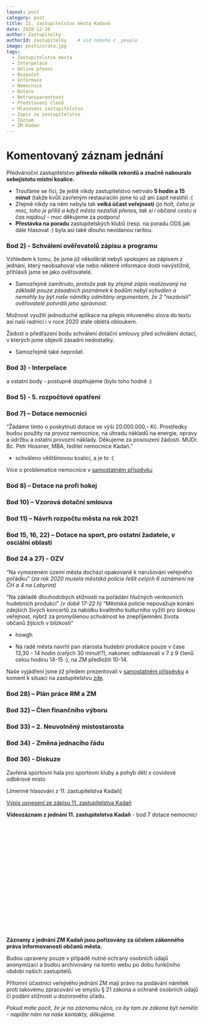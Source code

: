 ```yaml
---
layout: post
category: post
title: 11. zastupitelstvo města Kadaně
date: 2020-12-10
author: Zastupitelky
authorId: zastupitelky    # uid nekoho z _people
image: posts/vrata.jpg
tags:
  - Zastupitelstvo mesta
  - Interpelace
  - Online přenos
  - Rozpočet
  - Informace
  - Nemocnice
  - Dotace
  - Netransparentnost
  - Představení členů
  - Hlasovani zastupitelstva
  - Zapis ze zastupitelstva
  - Záznam 
  - ZM-Kadan
---
```



# Komentovaný záznam jednání 

Předvánoční zastupitelstvo **přineslo několik rekordů a značně nabouralo sebejistotu místní koalice.**

* Troufáme se říci, že ještě nikdy zastupitelstvo netrvalo **5 hodin a 15 minut** (takže kvůli zavřeným restauracím jsme to už ani zapít nestihli :(
* Zřejmě nikdy na něm nebyla tak **velká účast veřejnosti** *(jo holt, čeho je moc, toho je příliš a když město nezařídí přenos, tak si i občané cestu a čas najdou)* - moc děkujeme za podporu!
* **Přestávka na poradu** zastupitelských klubů (resp. na poradu ODS jak dále hlasovat :) byla asi také dlouho nevídanou raritou.

### Bod 2) - Schválení ověřovatelů zápisu a programu
Vzhledem k tomu, že jsme již několikrát nebyli spokojeni se zápisem z jednání, který neobsahoval vše nebo některé informace dosti nevýstižně, přihlásili jsme se jako ověřovatelé.
- Samozřejmě zamítnuto, *protože pak by zřejmě zápis realizovaný na základě pouze zásadních poznámek k bodům nebyl schválen a nemohly by být naše námitky odmítány argumentem, že 2 “nezávislí” ověřovatelé potvrdili jeho správnost.*

Možnost využití jednoduché aplikace na přepis mluveného slova do textu asi naší radnici i v roce 2020 stále oblétá obloukem. 

Žádost o předřazení bodu schválení dotační smlouvy před schválení dotací, v kterých jsme objevili zásadní nedostatky. 
- Samozřejmě také neprošel.


### Bod 3) - Interpelace 
a ostatní body - postupně doplňujeme (bylo toho hodně :)

### Bod 5) - 5. rozpočtové opatření

### Bod 7) – Dotace nemocnici

“Žádáme tímto o poskytnutí dotace ve výši 20.000.000,- Kč.
Prostředky budou použity na provoz nemocnice, na úhradu nákladů na energie, opravy a údržbu a ostatní provozní náklady. Děkujeme za posouzení žádosti. MUDr. Bc. Petr Hossner, MBA, ředitel nemocnice Kadaň.” 
- schváleno věštšinovou koalicí, a je to :(

Více o problematice nemocnice v [samostatném příspěvku](,,,)

### Bod 8) – Dotace na profi hokej

### Bod 10) –  Vzorová dotační smlouva

### Bod 11) – Návrh rozpočtu města na rok 2021

### Bod 15, 16, 22)  – Dotace na sport, pro ostatní žadatele, v osciální oblasti

### Bod 24 a 27) - OZV
“Na vymezeném území města dochází opakovaně k narušování veřejného pořádku” 
*(za rok 2020 musela městská policie  řešit celých 6 oznámení na ČH a 4 na Labyrint)* 

“Na základě dlouhodobých stížností na pořádání hlučných venkovních hudebních produkcí” *(v době 17-22 h)* 
“Městská policie nepovažuje konání zdejších živých koncertů za nabídku kvalitního kulturního vyžití pro širokou veřejnost, nýbrž za promyšlenou schválnost ke znepříjemnění života občanů žijících v blízkosti”
- howgh
+ Na radě města navrhl pan starosta hudební produkce pouze v čase 13,30 - 14 hodin (celých 30 minut!?), nakonec odhlasovali v 7 z 9 členů celou hodinu 14-15 :), na ZM předložili 10-14.

Naše vyjádření jsme již předem prezentovali v [samostatném příspěvku](https://kadan.pirati.cz/aktuality/ozv.html) a koment k situaci na zastupitelstvu [zde](https://kadan.pirati.cz/aktuality/ozvex.html).


### Bod 28) – Plán práce RM a ZM

### Bod 32)  – Člen finančního výboru

### Bod 33) – 2. Neuvolněný místostarosta

### Bod 34) - Změna jednacího řádu

### Bod 36) - Diskuze

Zavřená sportovní hala pro sportovní kluby a pohyb dětí x covidové odběrové místo 




[Jmenné hlasování z 11. zastupitelstva Kadaň]

[Výpis usnesení ze zápisu 11. zastupitelstva Kadaň](https://www.mesto-kadan.cz/filemanager/files/1170162.pdf)

**Videozáznam z jednání 11. zastupitelstva Kadaň** - bod 7 dotace nemocnici


<script src="https://fast.wistia.com/embed/medias/wm9z0qx2kw.jsonp" async></script><script
src="https://fast.wistia.com/assets/external/E-v1.js" async></script><div class="wistia_responsive_padding"
style="padding:56.25% 0 0 0;position:relative;"><div class="wistia_responsive_wrapper"
style="height:100%;left:0;position:absolute;top:0;width:100%;"><div
class="wistia_embed wistia_async_wm9z0qx2kw videoFoam=true"
style="height:100%;position:relative;width:100%"><div class="wistia_swatch" style="height:100%;left:0;opacity:0;overflow:hidden;position:absolute;top:0;transition:opacity
200ms;width:100%;"><img src="https://fast.wistia.com/embed/medias/wm9z0qx2kw/swatch"
style="filter:blur(5px);height:100%;object-fit:contain;width:100%;"
alt="" aria-hidden="true" onload="this.parentNode.style.opacity=1;"
/></div></div></div></div>


**Záznamy z jednání ZM Kadaň jsou pořizovány za účelem zákonného práva informovanosti občanů města.** 

Budou upraveny pouze v případě nutné ochrany osobních údajů anonymizací a budou archivovány na tomto webu po dobu funkčního období našich zastupitelů. 

Přítomní účastníci veřejného jednání ZM mají právo na podávání námitek proti takovému zpracování ve smyslu § 21 zákona o ochraně osobních údajů či podání stížnosti u dozorového úřadu.

*Pokud máte pocit, že je na záznamu něco, co by tam ze zákona být nemělo - napište nám na naše kontakty, děkujeme.*
